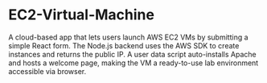 # EC2-Virtual-Machine
A cloud-based app that lets users launch AWS EC2 VMs by submitting a simple React form. The Node.js backend uses the AWS SDK to create instances and returns the public IP. A user data script auto-installs Apache and hosts a welcome page, making the VM a ready-to-use lab environment accessible via browser.
